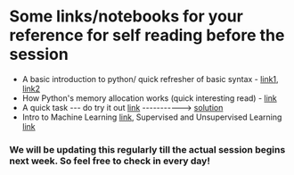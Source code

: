 # Some links/notebooks for your reference for self reading before the session

- A basic introduction to python/ quick refresher of basic syntax - [link1](Notebook-1_0.ipynb), [link2](Notebook-1_1.ipynb)
- How Python's memory allocation works (quick interesting read) - [link](Memory-Allocation.ipynb)
- A quick task --- do try it out [link](Python-Syntax-Task.ipynb) -----------> [solution](Python-Syntax-Task-Solutions.ipynb)
- Intro to Machine Learning [link](intro_to_machine_learning.pdf), Supervised and Unsupervised Learning [link](supervised_and_unsupervised_learning-1.pdf)

### We will be updating this regularly till the actual session begins next week. So feel free to check in every day!
